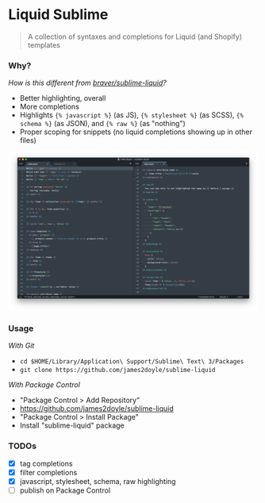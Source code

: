 # Liquid Sublime

> A collection of syntaxes and completions for Liquid (and Shopify) templates

### Why?

*How is this different from [braver/sublime-liquid](https://github.com/braver/sublime-liquid)?*

- Better highlighting, overall
- More completions
- Highlights `{% javascript %}` (as JS), `{% stylesheet %}` (as SCSS), `{% schema %}` (as JSON), and `{% raw %}` (as "nothing")
- Proper scoping for snippets (no liquid completions showing up in other files)

![Demo of the highlighting](demo.png)

### Usage

*With Git*

- `cd $HOME/Library/Application\ Support/Sublime\ Text\ 3/Packages`
- `git clone https://github.com/james2doyle/sublime-liquid`

*With Package Control*

- "Package Control > Add Repository"
- https://github.com/james2doyle/sublime-liquid
- "Package Control > Install Package"
- Install "sublime-liquid" package

### TODOs

- [x] tag completions
- [x] filter completions
- [x] javascript, stylesheet, schema, raw highlighting
- [ ] publish on Package Control
